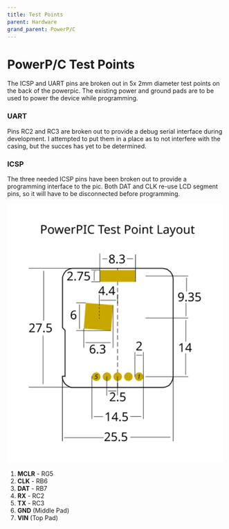 ```yaml
---
title: Test Points
parent: Hardware
grand_parent: PowerP/C
---
```


# PowerP/C Test Points

The ICSP and UART pins are broken out in 5x 2mm diameter test points on the back of the powerpic. The existing power and ground pads are to be used to power the device while programming. 

### UART
Pins RC2 and RC3 are broken out to provide a debug serial interface during development. I attempted to put them in a place as to not interfere with the casing, but the succes has yet to be determined.

### ICSP
The three needed ICSP pins have been broken out to provide a programming interface to the pic. Both DAT and CLK re-use LCD segment pins, so it will have to be disconnected before programming.

<img src="/powerpic/docs/programming-pinout.svg" width=500em>

1. **MCLR** - RG5
1. **CLK** - RB6
1. **DAT** - RB7
1. **RX** - RC2
1. **TX** - RC3
1. **GND** (Middle Pad)
1. **VIN** (Top Pad)